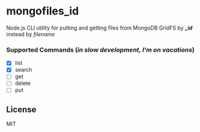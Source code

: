 # mongofiles_id
Node.js CLI utility for putting and getting files from MongoDB GridFS by ***_id*** instead by *filename*  

### Supported Commands (*in slow development, I'm on vacations*)
- [x] list
- [x] search
- [ ] get
- [ ] delete
- [ ] put

## License
MIT
